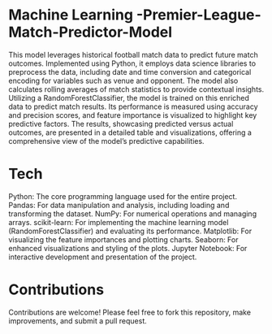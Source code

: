 # Machine Learning -Premier-League-Match-Predictor-Model
This model leverages historical football match data to predict future match outcomes. Implemented using Python, it employs data science libraries to preprocess the data, including date and time conversion and categorical encoding for variables such as venue and opponent. The model also calculates rolling averages of match statistics to provide contextual insights. Utilizing a RandomForestClassifier, the model is trained on this enriched data to predict match results. Its performance is measured using accuracy and precision scores, and feature importance is visualized to highlight key predictive factors. The results, showcasing predicted versus actual outcomes, are presented in a detailed table and visualizations, offering a comprehensive view of the model’s predictive capabilities.





# Tech
Python: The core programming language used for the entire project.
Pandas: For data manipulation and analysis, including loading and transforming the dataset.
NumPy: For numerical operations and managing arrays.
scikit-learn: For implementing the machine learning model (RandomForestClassifier) and evaluating its performance.
Matplotlib: For visualizing the feature importances and plotting charts.
Seaborn: For enhanced visualizations and styling of the plots.
Jupyter Notebook: For interactive development and presentation of the project.

# Contributions
Contributions are welcome! Please feel free to fork this repository, make improvements, and submit a pull request.

